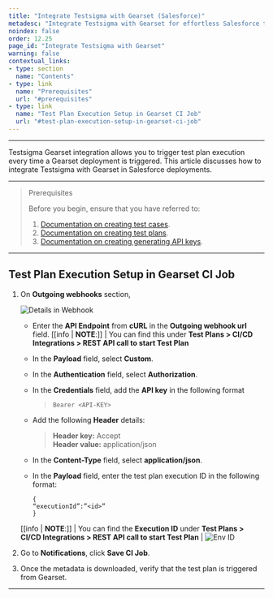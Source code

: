 ```yaml
---
title: "Integrate Testsigma with Gearset (Salesforce)"
metadesc: "Integrate Testsigma with Gearset for effortless Salesforce test automation | Improve your testing efficiency accelerate Salesforce automation by integrating Testsigma with Gearset"
noindex: false
order: 12.25
page_id: "Integrate Testsigma with Gearset"
warning: false
contextual_links:
- type: section
  name: "Contents"
- type: link
  name: "Prerequisites"
  url: "#prerequisites"
- type: link
  name: "Test Plan Execution Setup in Gearset CI Job"
  url: "#test-plan-execution-setup-in-gearset-ci-job"
---
```


---

Testsigma Gearset integration allows you to trigger test plan execution every time a Gearset deployment is triggered. This article discusses how to integrate Testsigma with Gearset in Salesforce deployments.

---

> <p id="prerequisites">Prerequisites</p>
> 
> Before you begin, ensure that you have referred to:
> 1. [Documentation on creating test cases](https://testsigma.com/docs/test-cases/manage/add-edit-delete/).
> 2. [Documentation on creating test plans](https://testsigma.com/docs/test-management/test-plans/overview/).
> 3. [Documentation on creating generating API keys](https://testsigma.com/docs/configuration/api-keys/#steps-to-generate-api-key). 

---

## **Test Plan Execution Setup in Gearset CI Job**

1. On **Outgoing webhooks** section, 

   ![Details in Webhook](https://s3.amazonaws.com/static-docs.testsigma.com/new_images/projects/applications/Config_in_Gearset.png)

   - Enter the **API Endpoint** from **cURL** in the **Outgoing webhook url** field. 
    [[info | **NOTE**:]]
    | You can find this under **Test Plans > CI/CD Integrations > REST API call to start Test Plan**

   - In the **Payload** field, select **Custom**.

   - In the **Authentication** field, select **Authorization**.

   - In the **Credentials** field, add the **API key** in the following format 
  
       > `Bearer <API-KEY>`

   - Add the following **Header** details:
  
       > **Header key:** Accept <br>
       > **Header value:** application/json

   - In the **Content-Type** field, select **application/json**.

   - In the **Payload** field, enter the test plan execution ID in the following format:
     
        ```
        {
        “executionId”:”<id>”
        }
        ```

    [[info | **NOTE**:]]
    | You can find the **Execution ID** under **Test Plans > CI/CD Integrations > REST API call to start Test Plan**
    | ![Env ID](https://s3.amazonaws.com/static-docs.testsigma.com/new_images/projects/applications/Gearset_Exe_ID.png)


2. Go to **Notifications**, click **Save CI Job**. 


3. Once the metadata is downloaded, verify that the test plan is triggered from Gearset. 

---